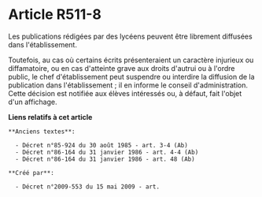 # Article R511-8

Les publications rédigées par des lycéens peuvent être librement diffusées dans l'établissement.

Toutefois, au cas où certains écrits présenteraient un caractère injurieux ou diffamatoire, ou en cas d'atteinte grave aux
droits d'autrui ou à l'ordre public, le chef d'établissement peut suspendre ou interdire la diffusion de la publication dans
l'établissement ; il en informe le conseil d'administration. Cette décision est notifiée aux élèves intéressés ou, à défaut,
fait l'objet d'un affichage.

**Liens relatifs à cet article**

	**Anciens textes**:

	  - Décret n°85-924 du 30 août 1985 - art. 3-4 (Ab)
	  - Décret n°86-164 du 31 janvier 1986 - art. 4-4 (Ab)
	  - Décret n°86-164 du 31 janvier 1986 - art. 48 (Ab)

	**Créé par**:

	  - Décret n°2009-553 du 15 mai 2009 - art.
